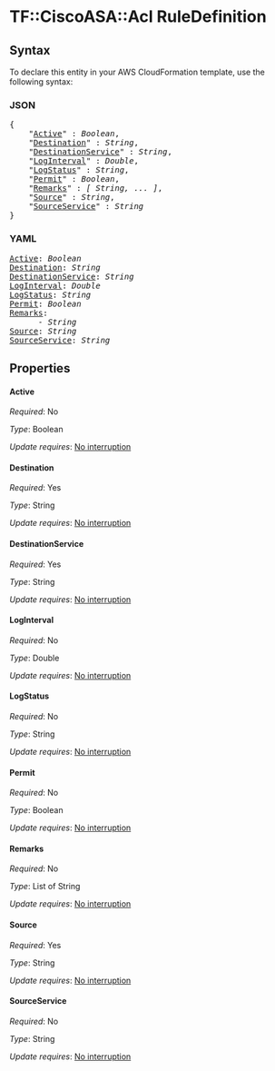 # TF::CiscoASA::Acl RuleDefinition

## Syntax

To declare this entity in your AWS CloudFormation template, use the following syntax:

### JSON

<pre>
{
    "<a href="#active" title="Active">Active</a>" : <i>Boolean</i>,
    "<a href="#destination" title="Destination">Destination</a>" : <i>String</i>,
    "<a href="#destinationservice" title="DestinationService">DestinationService</a>" : <i>String</i>,
    "<a href="#loginterval" title="LogInterval">LogInterval</a>" : <i>Double</i>,
    "<a href="#logstatus" title="LogStatus">LogStatus</a>" : <i>String</i>,
    "<a href="#permit" title="Permit">Permit</a>" : <i>Boolean</i>,
    "<a href="#remarks" title="Remarks">Remarks</a>" : <i>[ String, ... ]</i>,
    "<a href="#source" title="Source">Source</a>" : <i>String</i>,
    "<a href="#sourceservice" title="SourceService">SourceService</a>" : <i>String</i>
}
</pre>

### YAML

<pre>
<a href="#active" title="Active">Active</a>: <i>Boolean</i>
<a href="#destination" title="Destination">Destination</a>: <i>String</i>
<a href="#destinationservice" title="DestinationService">DestinationService</a>: <i>String</i>
<a href="#loginterval" title="LogInterval">LogInterval</a>: <i>Double</i>
<a href="#logstatus" title="LogStatus">LogStatus</a>: <i>String</i>
<a href="#permit" title="Permit">Permit</a>: <i>Boolean</i>
<a href="#remarks" title="Remarks">Remarks</a>: <i>
      - String</i>
<a href="#source" title="Source">Source</a>: <i>String</i>
<a href="#sourceservice" title="SourceService">SourceService</a>: <i>String</i>
</pre>

## Properties

#### Active

_Required_: No

_Type_: Boolean

_Update requires_: [No interruption](https://docs.aws.amazon.com/AWSCloudFormation/latest/UserGuide/using-cfn-updating-stacks-update-behaviors.html#update-no-interrupt)

#### Destination

_Required_: Yes

_Type_: String

_Update requires_: [No interruption](https://docs.aws.amazon.com/AWSCloudFormation/latest/UserGuide/using-cfn-updating-stacks-update-behaviors.html#update-no-interrupt)

#### DestinationService

_Required_: Yes

_Type_: String

_Update requires_: [No interruption](https://docs.aws.amazon.com/AWSCloudFormation/latest/UserGuide/using-cfn-updating-stacks-update-behaviors.html#update-no-interrupt)

#### LogInterval

_Required_: No

_Type_: Double

_Update requires_: [No interruption](https://docs.aws.amazon.com/AWSCloudFormation/latest/UserGuide/using-cfn-updating-stacks-update-behaviors.html#update-no-interrupt)

#### LogStatus

_Required_: No

_Type_: String

_Update requires_: [No interruption](https://docs.aws.amazon.com/AWSCloudFormation/latest/UserGuide/using-cfn-updating-stacks-update-behaviors.html#update-no-interrupt)

#### Permit

_Required_: No

_Type_: Boolean

_Update requires_: [No interruption](https://docs.aws.amazon.com/AWSCloudFormation/latest/UserGuide/using-cfn-updating-stacks-update-behaviors.html#update-no-interrupt)

#### Remarks

_Required_: No

_Type_: List of String

_Update requires_: [No interruption](https://docs.aws.amazon.com/AWSCloudFormation/latest/UserGuide/using-cfn-updating-stacks-update-behaviors.html#update-no-interrupt)

#### Source

_Required_: Yes

_Type_: String

_Update requires_: [No interruption](https://docs.aws.amazon.com/AWSCloudFormation/latest/UserGuide/using-cfn-updating-stacks-update-behaviors.html#update-no-interrupt)

#### SourceService

_Required_: No

_Type_: String

_Update requires_: [No interruption](https://docs.aws.amazon.com/AWSCloudFormation/latest/UserGuide/using-cfn-updating-stacks-update-behaviors.html#update-no-interrupt)

